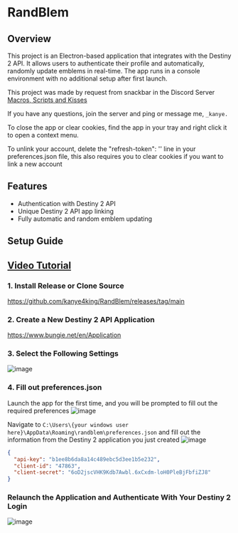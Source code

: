 # RandBlem

## Overview

This project is an Electron-based application that integrates with the Destiny 2 API. It allows users to authenticate their profile and automatically, randomly update emblems in real-time. The app runs in a console environment with no additional setup after first launch.

This project was made by request from snackbar in the Discord Server [Macros, Scripts and Kisses](https://thrallway.com)

If you have any questions, join the server and ping or message me, `_kanye.`

To close the app or clear cookies, find the app in your tray and right click it to open a context menu.

To unlink your account, delete the "refresh-token": '' line in your preferences.json file, this also requires you to clear cookies if you want to link a new account

## Features

- Authentication with Destiny 2 API
- Unique Destiny 2 API app linking
- Fully automatic and random emblem updating


## Setup Guide

## [Video Tutorial](https://www.youtube.com/watch?v=eNxvcXVVbOA&feature=youtu.be)

### 1. Install Release or Clone Source
https://github.com/kanye4king/RandBlem/releases/tag/main

### 2. Create a New Destiny 2 API Application 

https://www.bungie.net/en/Application

### 3. Select the Following Settings
![image](https://github.com/user-attachments/assets/a1439cb8-605c-414e-9848-649941052d49)

### 4. Fill out preferences.json
Launch the app for the first time, and you will be prompted to fill out the required preferences
![image](https://github.com/user-attachments/assets/16c351a8-6d8b-44d1-9e86-80a0fb7520c8)

Navigate to `C:\Users\{your windows user here}\AppData\Roaming\randblem\preferences.json` and fill out the information from the Destiny 2 application you just created 
![image](https://github.com/user-attachments/assets/b263916e-de7f-4765-aa55-82752e72fe4e)

```json
{
  "api-key": "b1ee8b6da8a14c489ebc5d3ee1b5e232",
  "client-id": "47863",
  "client-secret": "6oD2jscVHK9Kdb7Awbl.6xCxdm-loH0PleBjFbfiZJ8"
}
```

### Relaunch the Application and Authenticate With Your Destiny 2 Login

![image](https://github.com/user-attachments/assets/85e881ba-affe-4d8b-8107-6450ae66f9f6)




